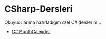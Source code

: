 # CSharp-Dersleri
Okuyucularıma hazırladığım özel C# derslerim...

 - [C# MonthCalender](https://www.msoguz.com/2019/10/csharp-monthcalender.html)
